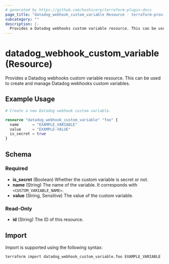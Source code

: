 ```yaml
---
# generated by https://github.com/hashicorp/terraform-plugin-docs
page_title: "datadog_webhook_custom_variable Resource - terraform-provider-datadog"
subcategory: ""
description: |-
  Provides a Datadog webhooks custom variable resource. This can be used to create and manage Datadog webhooks custom variables.
---
```


# datadog_webhook_custom_variable (Resource)

Provides a Datadog webhooks custom variable resource. This can be used to create and manage Datadog webhooks custom variables.

## Example Usage

```terraform
# Create a new Datadog webhook custom variable.

resource "datadog_webhook_custom_variable" "foo" {
  name      = "EXAMPLE_VARIABLE"
  value     = "EXAMPLE-VALUE"
  is_secret = true
}
```

<!-- schema generated by tfplugindocs -->
## Schema

### Required

- **is_secret** (Boolean) Whether the custom variable is secret or not.
- **name** (String) The name of the variable. It corresponds with `<CUSTOM_VARIABLE_NAME>`.
- **value** (String, Sensitive) The value of the custom variable.

### Read-Only

- **id** (String) The ID of this resource.

## Import

Import is supported using the following syntax:

```shell
terraform import datadog_webhook_custom_variable.foo EXAMPLE_VARIABLE
```
